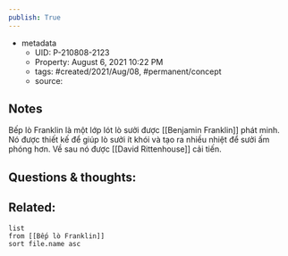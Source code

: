 ```yaml
---
publish: True
---
```


- metadata
	- UID: P-210808-2123
	- Property: August 6, 2021 10:22 PM
	- tags: #created/2021/Aug/08, #permanent/concept 
	- source: 

## Notes
Bếp lò Franklin là một lớp lót lò sưởi  được [[Benjamin Franklin]] phát minh. Nó được thiết kế để giúp lò sưởi ít khói và tạo ra nhiều nhiệt để sưởi ấm phóng hơn. Về sau nó được [[David Rittenhouse]] cải tiến.

## Questions & thoughts:


## Related:
```dataview
list
from [[Bếp lò Franklin]]
sort file.name asc
```
